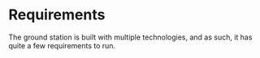# Requirements

The ground station is built with multiple technologies, and as such, it has quite a few requirements to run.
